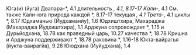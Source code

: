 Юга(и) (йуга)
	Двапара-*, 4.1 
	длительность *, 4.1, 8.17-17 
	Кали-*, 4.1
		См. также Кали-юга 
	природа каждой *, 8.17-17 
	текущая *, 4.1 
	Трета-*, 4.1 
	циклы *, 8.17
Юдхаманью (Йудхаманйу), 1.6
Юдхиштхира, 
	Махараджа (Махараджа Йудхиштхира), 1.1 
		Арджуна сопровождает *, 1.15 
		и Дурьйодхана, 18.78 
		как праведный царь, 10.27 
		качества *, 18.78
		Кришна и Арджуна поддерживают *, 18.78 
		раковина *, 1.16-18
Юкта-вайрагья (йукта-ваирагйа), 9.28
Ююдхана (Йуйудхана), 1.4